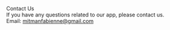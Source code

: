 Contact Us <br />
If you have any questions related to our app, please contact us.<br />
Email: mitmanfabienne@gmail.com
